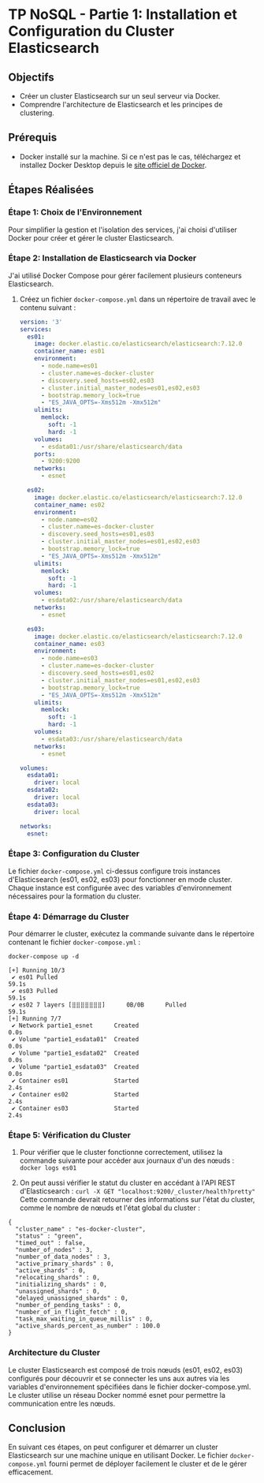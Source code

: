 # TP NoSQL - Partie 1: Installation et Configuration du Cluster Elasticsearch

## Objectifs
- Créer un cluster Elasticsearch sur un seul serveur via Docker.
- Comprendre l'architecture de Elasticsearch et les principes de clustering.

## Prérequis
- Docker installé sur la machine. Si ce n'est pas le cas, téléchargez et installez Docker Desktop depuis le [site officiel de Docker](https://www.docker.com/products/docker-desktop).

## Étapes Réalisées

### Étape 1: Choix de l'Environnement

Pour simplifier la gestion et l'isolation des services, j'ai choisi d'utiliser Docker pour créer et gérer le cluster Elasticsearch.

### Étape 2: Installation de Elasticsearch via Docker

J'ai utilisé Docker Compose pour gérer facilement plusieurs conteneurs Elasticsearch. 

1. Créez un fichier `docker-compose.yml` dans un répertoire de travail avec le contenu suivant :

    ```yaml
    version: '3'
    services:
      es01:
        image: docker.elastic.co/elasticsearch/elasticsearch:7.12.0
        container_name: es01
        environment:
          - node.name=es01
          - cluster.name=es-docker-cluster
          - discovery.seed_hosts=es02,es03
          - cluster.initial_master_nodes=es01,es02,es03
          - bootstrap.memory_lock=true
          - "ES_JAVA_OPTS=-Xms512m -Xmx512m"
        ulimits:
          memlock:
            soft: -1
            hard: -1
        volumes:
          - esdata01:/usr/share/elasticsearch/data
        ports:
          - 9200:9200
        networks:
          - esnet

      es02:
        image: docker.elastic.co/elasticsearch/elasticsearch:7.12.0
        container_name: es02
        environment:
          - node.name=es02
          - cluster.name=es-docker-cluster
          - discovery.seed_hosts=es01,es03
          - cluster.initial_master_nodes=es01,es02,es03
          - bootstrap.memory_lock=true
          - "ES_JAVA_OPTS=-Xms512m -Xmx512m"
        ulimits:
          memlock:
            soft: -1
            hard: -1
        volumes:
          - esdata02:/usr/share/elasticsearch/data
        networks:
          - esnet

      es03:
        image: docker.elastic.co/elasticsearch/elasticsearch:7.12.0
        container_name: es03
        environment:
          - node.name=es03
          - cluster.name=es-docker-cluster
          - discovery.seed_hosts=es01,es02
          - cluster.initial_master_nodes=es01,es02,es03
          - bootstrap.memory_lock=true
          - "ES_JAVA_OPTS=-Xms512m -Xmx512m"
        ulimits:
          memlock:
            soft: -1
            hard: -1
        volumes:
          - esdata03:/usr/share/elasticsearch/data
        networks:
          - esnet

    volumes:
      esdata01:
        driver: local
      esdata02:
        driver: local
      esdata03:
        driver: local

    networks:
      esnet:
    ```

### Étape 3: Configuration du Cluster

Le fichier `docker-compose.yml` ci-dessus configure trois instances d'Elasticsearch (es01, es02, es03) pour fonctionner en mode cluster. Chaque instance est configurée avec des variables d'environnement nécessaires pour la formation du cluster.

### Étape 4: Démarrage du Cluster

Pour démarrer le cluster, exécutez la commande suivante dans le répertoire contenant le fichier `docker-compose.yml` :

`docker-compose up -d`

```
[+] Running 10/3
 ✔ es01 Pulled                                                                                                                                              59.1s 
 ✔ es03 Pulled                                                                                                                                              59.1s 
 ✔ es02 7 layers [⣿⣿⣿⣿⣿⣿⣿]      0B/0B      Pulled                                                                                                           59.1s 
[+] Running 7/7
 ✔ Network partie1_esnet      Created                                                                                                                        0.0s 
 ✔ Volume "partie1_esdata01"  Created                                                                                                                        0.0s 
 ✔ Volume "partie1_esdata02"  Created                                                                                                                        0.0s 
 ✔ Volume "partie1_esdata03"  Created                                                                                                                        0.0s 
 ✔ Container es01             Started                                                                                                                        2.4s 
 ✔ Container es02             Started                                                                                                                        2.4s 
 ✔ Container es03             Started                                                                                                                        2.4s 
```

### Étape 5: Vérification du Cluster

1. Pour vérifier que le cluster fonctionne correctement, utilisez la commande suivante pour accéder aux journaux d'un des nœuds :
`docker logs es01`

2. On peut aussi vérifier le statut du cluster en accédant à l'API REST d'Elasticsearch :
`curl -X GET "localhost:9200/_cluster/health?pretty"`
Cette commande devrait retourner des informations sur l'état du cluster, comme le nombre de nœuds et l'état global du cluster :
```
{
  "cluster_name" : "es-docker-cluster",
  "status" : "green",
  "timed_out" : false,
  "number_of_nodes" : 3,
  "number_of_data_nodes" : 3,
  "active_primary_shards" : 0,
  "active_shards" : 0,
  "relocating_shards" : 0,
  "initializing_shards" : 0,
  "unassigned_shards" : 0,
  "delayed_unassigned_shards" : 0,
  "number_of_pending_tasks" : 0,
  "number_of_in_flight_fetch" : 0,
  "task_max_waiting_in_queue_millis" : 0,
  "active_shards_percent_as_number" : 100.0
}
```

### Architecture du Cluster

Le cluster Elasticsearch est composé de trois nœuds (es01, es02, es03) configurés pour découvrir et se connecter les uns aux autres via les variables d'environnement spécifiées dans le fichier docker-compose.yml. Le cluster utilise un réseau Docker nommé esnet pour permettre la communication entre les nœuds.

## Conclusion

En suivant ces étapes, on peut configurer et démarrer un cluster Elasticsearch sur une machine unique en utilisant Docker. Le fichier `docker-compose.yml` fourni permet de déployer facilement le cluster et de le gérer efficacement.